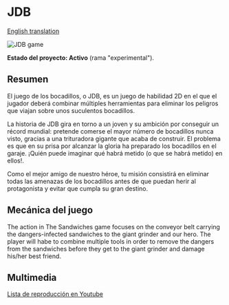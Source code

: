 # JDB

[English translation](README.md)

![JDB game](blow/master/img/jdb.jpg "JDB game")

**Estado del proyecto: Activo** (rama "experimental").

## Resumen

El juego de los bocadillos, o JDB, es un juego de habilidad 2D en el que el jugador deberá combinar múltiples herramientas para eliminar los peligros que viajan sobre unos suculentos bocadillos.

La historia de JDB gira en torno a un joven y su ambición por conseguir un récord mundial: pretende comerse el mayor número de bocadillos nunca visto, gracias a una trituradora gigante que acaba de construir. El problema es que en su prisa por alcanzar la gloria ha preparado los bocadillos en el garaje. ¡Quién puede imaginar qué habrá metido (o que se habrá metido) en ellos!.

Como el mejor amigo de nuestro héroe, tu misión consistirá en eliminar todas las amenazas de los bocadillos antes de que puedan herir al protagonista y evitar que cumpla su gran destino.

## Mecánica del juego

The action in The Sandwiches game focuses on the conveyor belt carrying the dangers-infected sandwiches to the giant grinder and our hero. The player will habe to combine multiple tools in order to remove the dangers from the sandwiches before they get to the giant grinder and damage his/her best friend.

## Multimedia

[Lista de reproducción en Youtube](http://www.youtube.com/playlist?list=PLfi4ueBWh9m7XmYMS8lGjgIC0mvYB2_H9)
